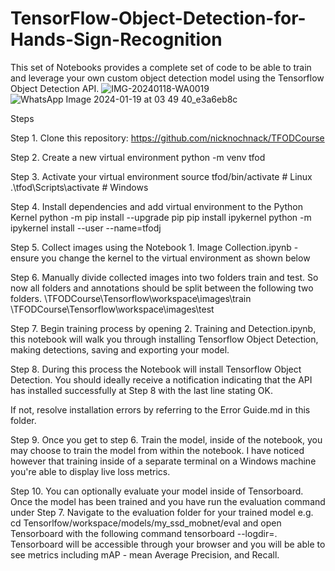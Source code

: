 # TensorFlow-Object-Detection-for-Hands-Sign-Recognition
This set of Notebooks provides a complete set of code to be able to train and leverage your own custom object detection model using the Tensorflow Object Detection API.
![IMG-20240118-WA0019](https://github.com/ashfaq-khan14/TensorFlow-Object-Detection-for-Hands-Sign-Recognition/assets/120010803/3368375e-f764-48b3-bf87-ae585c1cb1df)![WhatsApp Image 2024-01-19 at 03 49 40_e3a6eb8c](https://github.com/ashfaq-khan14/TensorFlow-Object-Detection-for-Hands-Sign-Recognition/assets/120010803/1f555c6e-5c9c-4201-be11-28f97b968935)

Steps

Step 1. Clone this repository: https://github.com/nicknochnack/TFODCourse

Step 2. Create a new virtual environment
python -m venv tfod

Step 3. Activate your virtual environment
source tfod/bin/activate # Linux
.\tfod\Scripts\activate # Windows 

Step 4. Install dependencies and add virtual environment to the Python Kernel
python -m pip install --upgrade pip
pip install ipykernel
python -m ipykernel install --user --name=tfodj

Step 5. Collect images using the Notebook 1. Image Collection.ipynb - ensure you change the kernel to the virtual environment as shown below



Step 6. Manually divide collected images into two folders train and test. So now all folders and annotations should be split between the following two folders.
\TFODCourse\Tensorflow\workspace\images\train
\TFODCourse\Tensorflow\workspace\images\test

Step 7. Begin training process by opening 2. Training and Detection.ipynb, this notebook will walk you through installing Tensorflow Object Detection, making detections, saving and exporting your model.

Step 8. During this process the Notebook will install Tensorflow Object Detection. You should ideally receive a notification indicating that the API has installed successfully at Step 8 with the last line stating OK.


If not, resolve installation errors by referring to the Error Guide.md in this folder.

Step 9. Once you get to step 6. Train the model, inside of the notebook, you may choose to train the model from within the notebook. I have noticed however that training inside of a separate terminal on a Windows machine you're able to display live loss metrics.



Step 10. You can optionally evaluate your model inside of Tensorboard. Once the model has been trained and you have run the evaluation command under Step 7. Navigate to the evaluation folder for your trained model e.g.
 cd Tensorlfow/workspace/models/my_ssd_mobnet/eval
and open Tensorboard with the following command
tensorboard --logdir=. 
Tensorboard will be accessible through your browser and you will be able to see metrics including mAP - mean Average Precision, and Recall.
